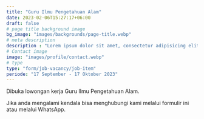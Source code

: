 ```yaml
---
title: "Guru Ilmu Pengetahuan Alam"
date: 2023-02-06T15:27:17+06:00
draft: false
# page title background image
bg_image: "images/backgrounds/page-title.webp"
# meta description
description : "Lorem ipsum dolor sit amet, consectetur adipisicing elit, sed do eiusmod tempor incididunt ut labore. dolore magna aliqua. Ut enim ad minim veniam, quis nostrud."
# Contact image
image: "images/profile/contact.webp"
# type
type: "form/job-vacancy/job-item"
periode: "17 September - 17 Oktober 2023"
---
```


Dibuka lowongan kerja Guru Ilmu Pengetahuan Alam.

Jika anda mengalami kendala bisa menghubungi kami melalui formulir ini atau melalui WhatsApp.
